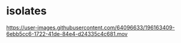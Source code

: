 # isolates


https://user-images.githubusercontent.com/64096633/196163409-6ebb5cc6-1722-41de-84e4-d24335c4c681.mov

